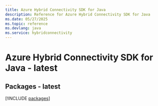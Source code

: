 ```yaml
---
title: Azure Hybrid Connectivity SDK for Java
description: Reference for Azure Hybrid Connectivity SDK for Java
ms.date: 05/27/2025
ms.topic: reference
ms.devlang: java
ms.service: hybridconnectivity
---
```

# Azure Hybrid Connectivity SDK for Java - latest
## Packages - latest
[!INCLUDE [packages](hybrid-connectivity-index.md)]